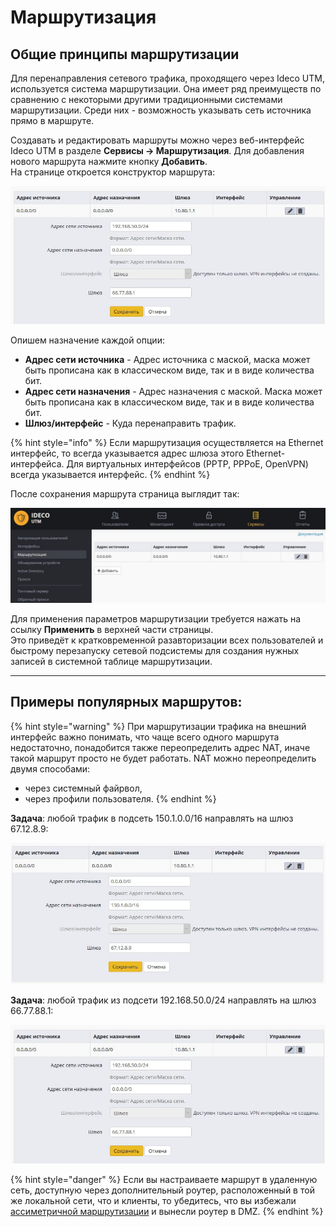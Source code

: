 # Маршрутизация

## Общие принципы маршрутизации

Для перенаправления сетевого трафика, проходящего через Ideco UTM, используется система маршрутизации. Она имеет ряд преимуществ по сравнению с некоторыми другими традиционными системами маршрутизации. Среди них - возможность указывать сеть источника прямо в маршруте.

Создавать и редактировать маршруты можно через веб-интерфейс Ideco UTM в разделе **Сервисы -&gt; Маршрутизация**. Для добавления нового маршрута нажмите кнопку **Добавить**.  
На странице откроется конструктор маршрута:

![](../.gitbook/assets/11436066%20%282%29%20%282%29.jpg)

Опишем назначение каждой опции:

* **Адрес сети источника** - Адрес источника с маской, маска может быть прописана как в классическом виде, так и в виде количества бит.
* **Адрес сети назначения** - Адрес назначения с маской. Маска может быть прописана как в классическом виде, так и в виде количества бит. 
* **Шлюз/интерфейс** - Куда перенаправить трафик.

{% hint style="info" %}
Если маршрутизация осуществляется на Ethernet интерфейс, то всегда указывается адрес шлюза этого Ethernet-интерфейса. Для виртуальных интерфейсов \(РРТР, РРРоЕ, OpenVPN\) всегда указывается интерфейс.
{% endhint %}

После сохранения маршрута страница выглядит так:

![](../.gitbook/assets/11436067.jpg)

Для применения параметров маршрутизации требуется нажать на ссылку **Применить** в верхней части страницы.  
Это приведёт к кратковременной разавторизации всех пользователей и быстрому перезапуску сетевой подсистемы для создания нужных записей в системной таблице маршрутизации.  
****

## Примеры популярных маршрутов:

{% hint style="warning" %}
При маршрутизации трафика на внешний интерфейс важно понимать, что чаще всего одного маршрута недостаточно, понадобится также переопределить адрес NAT, иначе такой маршрут просто не будет работать. NAT можно переопределить двумя способами: 

* через системный файрвол, 
* через профили пользователя.
{% endhint %}

**Задача**: любой трафик в подсеть 150.1.0.0/16 направлять на шлюз 67.12.8.9:

![](../.gitbook/assets/11436069.jpg)

**Задача**: любой трафик из подсети 192.168.50.0/24 направлять на шлюз 66.77.88.1:

![](../.gitbook/assets/11436066%20%282%29%20%281%29.jpg)

{% hint style="danger" %}
Если вы настраиваете маршрут в удаленную сеть, доступную через дополнительный роутер, расположенный в той же локальной сети, что и клиенты, то убедитесь, что вы избежали [ассиметричной маршрутизации](../popular-recipes/access-to-remote-networks-through-a-router-in-the-local-network.md) и вынесли роутер в DMZ.
{% endhint %}

